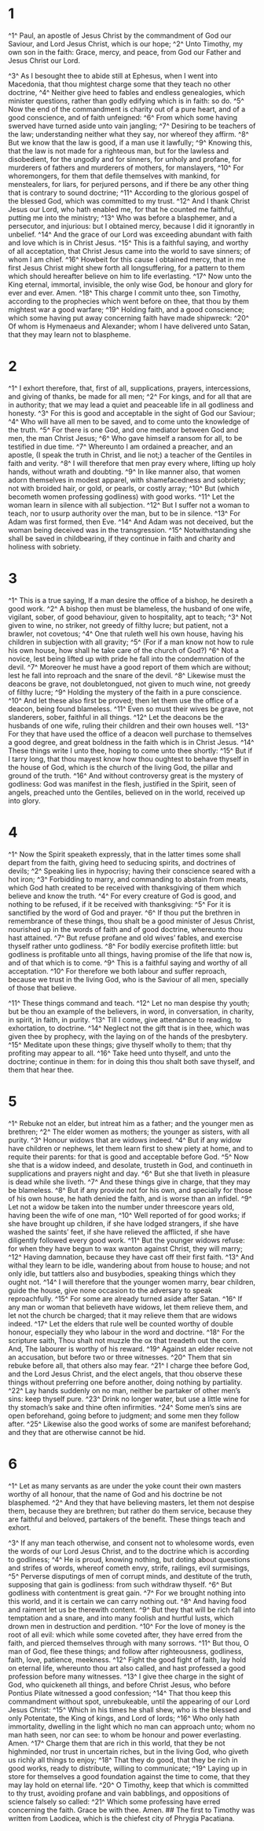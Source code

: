 # 1 
^1^ Paul, an apostle of Jesus Christ by the commandment of God our Saviour, and Lord Jesus Christ, which is our hope; ^2^ Unto Timothy, my own son in the faith: Grace, mercy, and peace, from God our Father and Jesus Christ our Lord. 

^3^ As I besought thee to abide still at Ephesus, when I went into Macedonia, that thou mightest charge some that they teach no other doctrine, ^4^ Neither give heed to fables and endless genealogies, which minister questions, rather than godly edifying which is in faith: so do. ^5^ Now the end of the commandment is charity out of a pure heart, and of a good conscience, and of faith unfeigned: ^6^ From which some having swerved have turned aside unto vain jangling; ^7^ Desiring to be teachers of the law; understanding neither what they say, nor whereof they affirm. ^8^ But we know that the law is good, if a man use it lawfully; ^9^ Knowing this, that the law is not made for a righteous man, but for the lawless and disobedient, for the ungodly and for sinners, for unholy and profane, for murderers of fathers and murderers of mothers, for manslayers, ^10^ For whoremongers, for them that defile themselves with mankind, for menstealers, for liars, for perjured persons, and if there be any other thing that is contrary to sound doctrine; ^11^ According to the glorious gospel of the blessed God, which was committed to my trust. ^12^ And I thank Christ Jesus our Lord, who hath enabled me, for that he counted me faithful, putting me into the ministry; ^13^ Who was before a blasphemer, and a persecutor, and injurious: but I obtained mercy, because I did it ignorantly in unbelief. ^14^ And the grace of our Lord was exceeding abundant with faith and love which is in Christ Jesus. ^15^ This is a faithful saying, and worthy of all acceptation, that Christ Jesus came into the world to save sinners; of whom I am chief. ^16^ Howbeit for this cause I obtained mercy, that in me first Jesus Christ might shew forth all longsuffering, for a pattern to them which should hereafter believe on him to life everlasting. ^17^ Now unto the King eternal, immortal, invisible, the only wise God, be honour and glory for ever and ever. Amen. ^18^ This charge I commit unto thee, son Timothy, according to the prophecies which went before on thee, that thou by them mightest war a good warfare; ^19^ Holding faith, and a good conscience; which some having put away concerning faith have made shipwreck: ^20^ Of whom is Hymenaeus and Alexander; whom I have delivered unto Satan, that they may learn not to blaspheme. 

# 2 
^1^ I exhort therefore, that, first of all, supplications, prayers, intercessions, and giving of thanks, be made for all men; ^2^ For kings, and for all that are in authority; that we may lead a quiet and peaceable life in all godliness and honesty. ^3^ For this is good and acceptable in the sight of God our Saviour; ^4^ Who will have all men to be saved, and to come unto the knowledge of the truth. ^5^ For there is one God, and one mediator between God and men, the man Christ Jesus; ^6^ Who gave himself a ransom for all, to be testified in due time. ^7^ Whereunto I am ordained a preacher, and an apostle, (I speak the truth in Christ, and lie not;) a teacher of the Gentiles in faith and verity. ^8^ I will therefore that men pray every where, lifting up holy hands, without wrath and doubting. ^9^ In like manner also, that women adorn themselves in modest apparel, with shamefacedness and sobriety; not with broided hair, or gold, or pearls, or costly array; ^10^ But (which becometh women professing godliness) with good works. ^11^ Let the woman learn in silence with all subjection. ^12^ But I suffer not a woman to teach, nor to usurp authority over the man, but to be in silence. ^13^ For Adam was first formed, then Eve. ^14^ And Adam was not deceived, but the woman being deceived was in the transgression. ^15^ Notwithstanding she shall be saved in childbearing, if they continue in faith and charity and holiness with sobriety. 

# 3 
^1^ This is a true saying, If a man desire the office of a bishop, he desireth a good work. ^2^ A bishop then must be blameless, the husband of one wife, vigilant, sober, of good behaviour, given to hospitality, apt to teach; ^3^ Not given to wine, no striker, not greedy of filthy lucre; but patient, not a brawler, not covetous; ^4^ One that ruleth well his own house, having his children in subjection with all gravity; ^5^ (For if a man know not how to rule his own house, how shall he take care of the church of God?) ^6^ Not a novice, lest being lifted up with pride he fall into the condemnation of the devil. ^7^ Moreover he must have a good report of them which are without; lest he fall into reproach and the snare of the devil. ^8^ Likewise must the deacons be grave, not doubletongued, not given to much wine, not greedy of filthy lucre; ^9^ Holding the mystery of the faith in a pure conscience. ^10^ And let these also first be proved; then let them use the office of a deacon, being found blameless. ^11^ Even so must their wives be grave, not slanderers, sober, faithful in all things. ^12^ Let the deacons be the husbands of one wife, ruling their children and their own houses well. ^13^ For they that have used the office of a deacon well purchase to themselves a good degree, and great boldness in the faith which is in Christ Jesus. ^14^ These things write I unto thee, hoping to come unto thee shortly: ^15^ But if I tarry long, that thou mayest know how thou oughtest to behave thyself in the house of God, which is the church of the living God, the pillar and ground of the truth. ^16^ And without controversy great is the mystery of godliness: God was manifest in the flesh, justified in the Spirit, seen of angels, preached unto the Gentiles, believed on in the world, received up into glory. 

# 4 
^1^ Now the Spirit speaketh expressly, that in the latter times some shall depart from the faith, giving heed to seducing spirits, and doctrines of devils; ^2^ Speaking lies in hypocrisy; having their conscience seared with a hot iron; ^3^ Forbidding to marry, and commanding to abstain from meats, which God hath created to be received with thanksgiving of them which believe and know the truth. ^4^ For every creature of God is good, and nothing to be refused, if it be received with thanksgiving: ^5^ For it is sanctified by the word of God and prayer. ^6^ If thou put the brethren in remembrance of these things, thou shalt be a good minister of Jesus Christ, nourished up in the words of faith and of good doctrine, whereunto thou hast attained. ^7^ But refuse profane and old wives’ fables, and exercise thyself rather unto godliness. ^8^ For bodily exercise profiteth little: but godliness is profitable unto all things, having promise of the life that now is, and of that which is to come. ^9^ This is a faithful saying and worthy of all acceptation. ^10^ For therefore we both labour and suffer reproach, because we trust in the living God, who is the Saviour of all men, specially of those that believe. 

^11^ These things command and teach. ^12^ Let no man despise thy youth; but be thou an example of the believers, in word, in conversation, in charity, in spirit, in faith, in purity. ^13^ Till I come, give attendance to reading, to exhortation, to doctrine. ^14^ Neglect not the gift that is in thee, which was given thee by prophecy, with the laying on of the hands of the presbytery. ^15^ Meditate upon these things; give thyself wholly to them; that thy profiting may appear to all. ^16^ Take heed unto thyself, and unto the doctrine; continue in them: for in doing this thou shalt both save thyself, and them that hear thee. 

# 5 
^1^ Rebuke not an elder, but intreat him as a father; and the younger men as brethren; ^2^ The elder women as mothers; the younger as sisters, with all purity. ^3^ Honour widows that are widows indeed. ^4^ But if any widow have children or nephews, let them learn first to shew piety at home, and to requite their parents: for that is good and acceptable before God. ^5^ Now she that is a widow indeed, and desolate, trusteth in God, and continueth in supplications and prayers night and day. ^6^ But she that liveth in pleasure is dead while she liveth. ^7^ And these things give in charge, that they may be blameless. ^8^ But if any provide not for his own, and specially for those of his own house, he hath denied the faith, and is worse than an infidel. ^9^ Let not a widow be taken into the number under threescore years old, having been the wife of one man, ^10^ Well reported of for good works; if she have brought up children, if she have lodged strangers, if she have washed the saints’ feet, if she have relieved the afflicted, if she have diligently followed every good work. ^11^ But the younger widows refuse: for when they have begun to wax wanton against Christ, they will marry; ^12^ Having damnation, because they have cast off their first faith. ^13^ And withal they learn to be idle, wandering about from house to house; and not only idle, but tattlers also and busybodies, speaking things which they ought not. ^14^ I will therefore that the younger women marry, bear children, guide the house, give none occasion to the adversary to speak reproachfully. ^15^ For some are already turned aside after Satan. ^16^ If any man or woman that believeth have widows, let them relieve them, and let not the church be charged; that it may relieve them that are widows indeed. ^17^ Let the elders that rule well be counted worthy of double honour, especially they who labour in the word and doctrine. ^18^ For the scripture saith, Thou shalt not muzzle the ox that treadeth out the corn. And, The labourer is worthy of his reward. ^19^ Against an elder receive not an accusation, but before two or three witnesses. ^20^ Them that sin rebuke before all, that others also may fear. ^21^ I charge thee before God, and the Lord Jesus Christ, and the elect angels, that thou observe these things without preferring one before another, doing nothing by partiality. ^22^ Lay hands suddenly on no man, neither be partaker of other men’s sins: keep thyself pure. ^23^ Drink no longer water, but use a little wine for thy stomach’s sake and thine often infirmities. ^24^ Some men’s sins are open beforehand, going before to judgment; and some men they follow after. ^25^ Likewise also the good works of some are manifest beforehand; and they that are otherwise cannot be hid. 

# 6 
^1^ Let as many servants as are under the yoke count their own masters worthy of all honour, that the name of God and his doctrine be not blasphemed. ^2^ And they that have believing masters, let them not despise them, because they are brethren; but rather do them service, because they are faithful and beloved, partakers of the benefit. These things teach and exhort. 

^3^ If any man teach otherwise, and consent not to wholesome words, even the words of our Lord Jesus Christ, and to the doctrine which is according to godliness; ^4^ He is proud, knowing nothing, but doting about questions and strifes of words, whereof cometh envy, strife, railings, evil surmisings, ^5^ Perverse disputings of men of corrupt minds, and destitute of the truth, supposing that gain is godliness: from such withdraw thyself. ^6^ But godliness with contentment is great gain. ^7^ For we brought nothing into this world, and it is certain we can carry nothing out. ^8^ And having food and raiment let us be therewith content. ^9^ But they that will be rich fall into temptation and a snare, and into many foolish and hurtful lusts, which drown men in destruction and perdition. ^10^ For the love of money is the root of all evil: which while some coveted after, they have erred from the faith, and pierced themselves through with many sorrows. ^11^ But thou, O man of God, flee these things; and follow after righteousness, godliness, faith, love, patience, meekness. ^12^ Fight the good fight of faith, lay hold on eternal life, whereunto thou art also called, and hast professed a good profession before many witnesses. ^13^ I give thee charge in the sight of God, who quickeneth all things, and before Christ Jesus, who before Pontius Pilate witnessed a good confession; ^14^ That thou keep this commandment without spot, unrebukeable, until the appearing of our Lord Jesus Christ: ^15^ Which in his times he shall shew, who is the blessed and only Potentate, the King of kings, and Lord of lords; ^16^ Who only hath immortality, dwelling in the light which no man can approach unto; whom no man hath seen, nor can see: to whom be honour and power everlasting. Amen. ^17^ Charge them that are rich in this world, that they be not highminded, nor trust in uncertain riches, but in the living God, who giveth us richly all things to enjoy; ^18^ That they do good, that they be rich in good works, ready to distribute, willing to communicate; ^19^ Laying up in store for themselves a good foundation against the time to come, that they may lay hold on eternal life. ^20^ O Timothy, keep that which is committed to thy trust, avoiding profane and vain babblings, and oppositions of science falsely so called: ^21^ Which some professing have erred concerning the faith. Grace be with thee. Amen. ## The first to Timothy was written from Laodicea, which is the chiefest city of Phrygia Pacatiana.
